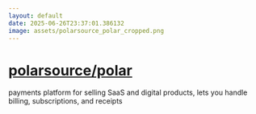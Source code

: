 ```yaml
---
layout: default
date: 2025-06-26T23:37:01.386132
image: assets/polarsource_polar_cropped.png
---
```


# [polarsource/polar](https://github.com/polarsource/polar)

payments platform for selling SaaS and digital products, lets you handle billing, subscriptions, and receipts
